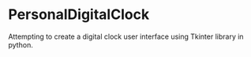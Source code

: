 # PersonalDigitalClock
Attempting to create a digital clock user interface using Tkinter library in python. 
